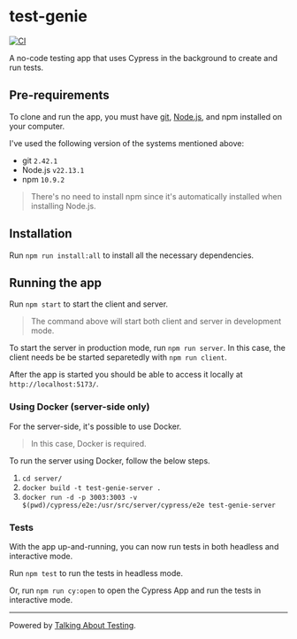 # test-genie

[![CI](https://github.com/wlsf82/test-genie/actions/workflows/ci.yml/badge.svg)](https://github.com/wlsf82/test-genie/actions/workflows/ci.yml)

A no-code testing app that uses Cypress in the background to create and run tests.

## Pre-requirements

To clone and run the app, you must have [git](https://git-scm.com/downloads), [Node.js](https://nodejs.org/), and npm installed on your computer.

I've used the following version of the systems mentioned above:

- git `2.42.1`
- Node.js `v22.13.1`
- npm `10.9.2`

> There's no need to install npm since it's automatically installed when installing Node.js.

## Installation

Run `npm run install:all` to install all the necessary dependencies.

## Running the app

Run `npm start` to start the client and server.

> The command above will start both client and server in development mode.

To start the server in production mode, run `npm run server`. In this case, the client needs be be started separetedly with `npm run client`.

After the app is started you should be able to access it locally at `http://localhost:5173/`.

### Using Docker (server-side only)

For the server-side, it's possible to use Docker.

> In this case, Docker is required.

To run the server using Docker, follow the below steps.

1. `cd server/`
2. `docker build -t test-genie-server .`
3. `docker run -d -p 3003:3003 -v $(pwd)/cypress/e2e:/usr/src/server/cypress/e2e test-genie-server`

### Tests

With the app up-and-running, you can now run tests in both headless and interactive mode.

Run `npm test` to run the tests in headless mode.

Or, run `npm run cy:open` to open the Cypress App and run the tests in interactive mode.

___

Powered by [Talking About Testing](https://talkingabouttesting.com/).
